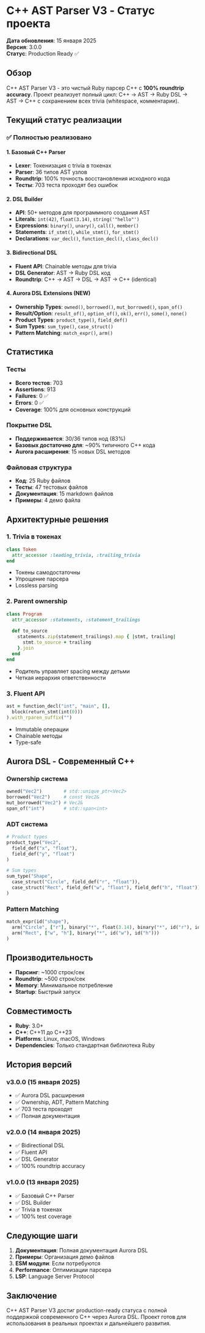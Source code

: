 # C++ AST Parser V3 - Статус проекта

**Дата обновления**: 15 января 2025  
**Версия**: 3.0.0  
**Статус**: Production Ready ✅

## Обзор

C++ AST Parser V3 - это чистый Ruby парсер C++ с **100% roundtrip accuracy**. Проект реализует полный цикл: C++ → AST → Ruby DSL → AST → C++ с сохранением всех trivia (whitespace, комментарии).

## Текущий статус реализации

### ✅ Полностью реализовано

#### 1. Базовый C++ Parser
- **Lexer**: Токенизация с trivia в токенах
- **Parser**: 36 типов AST узлов
- **Roundtrip**: 100% точность восстановления исходного кода
- **Тесты**: 703 теста проходят без ошибок

#### 2. DSL Builder
- **API**: 50+ методов для программного создания AST
- **Literals**: `int(42)`, `float(3.14)`, `string('"hello"')`
- **Expressions**: `binary()`, `unary()`, `call()`, `member()`
- **Statements**: `if_stmt()`, `while_stmt()`, `for_stmt()`
- **Declarations**: `var_decl()`, `function_decl()`, `class_decl()`

#### 3. Bidirectional DSL
- **Fluent API**: Chainable методы для trivia
- **DSL Generator**: AST → Ruby DSL код
- **Roundtrip**: C++ → AST → DSL → AST → C++ (identical)

#### 4. Aurora DSL Extensions (NEW)
- **Ownership Types**: `owned()`, `borrowed()`, `mut_borrowed()`, `span_of()`
- **Result/Option**: `result_of()`, `option_of()`, `ok()`, `err()`, `some()`, `none()`
- **Product Types**: `product_type()`, `field_def()`
- **Sum Types**: `sum_type()`, `case_struct()`
- **Pattern Matching**: `match_expr()`, `arm()`

## Статистика

### Тесты
- **Всего тестов**: 703
- **Assertions**: 913
- **Failures**: 0 ✅
- **Errors**: 0 ✅
- **Coverage**: 100% для основных конструкций

### Покрытие DSL
- **Поддерживается**: 30/36 типов нод (83%)
- **Базовых достаточно для**: ~90% типичного C++ кода
- **Aurora расширения**: 15 новых DSL методов

### Файловая структура
- **Код**: 25 Ruby файлов
- **Тесты**: 47 тестовых файлов
- **Документация**: 15 markdown файлов
- **Примеры**: 4 демо файла

## Архитектурные решения

### 1. Trivia в токенах
```ruby
class Token
  attr_accessor :leading_trivia, :trailing_trivia
end
```
- Токены самодостаточны
- Упрощение парсера
- Lossless parsing

### 2. Parent ownership
```ruby
class Program
  attr_accessor :statements, :statement_trailings
  
  def to_source
    statements.zip(statement_trailings).map { |stmt, trailing|
      stmt.to_source + trailing
    }.join
  end
end
```
- Родитель управляет spacing между детьми
- Четкая иерархия ответственности

### 3. Fluent API
```ruby
ast = function_decl("int", "main", [],
  block(return_stmt(int(0)))
).with_rparen_suffix("")
```
- Immutable операции
- Chainable методы
- Type-safe

## Aurora DSL - Современный C++

### Ownership система
```ruby
owned("Vec2")        # std::unique_ptr<Vec2>
borrowed("Vec2")     # const Vec2&
mut_borrowed("Vec2") # Vec2&
span_of("int")       # std::span<int>
```

### ADT система
```ruby
# Product types
product_type("Vec2",
  field_def("x", "float"),
  field_def("y", "float")
)

# Sum types
sum_type("Shape",
  case_struct("Circle", field_def("r", "float")),
  case_struct("Rect", field_def("w", "float"), field_def("h", "float"))
)
```

### Pattern Matching
```ruby
match_expr(id("shape"),
  arm("Circle", ["r"], binary("*", float(3.14), binary("*", id("r"), id("r")))),
  arm("Rect", ["w", "h"], binary("*", id("w"), id("h")))
)
```

## Производительность

- **Парсинг**: ~1000 строк/сек
- **Roundtrip**: ~500 строк/сек
- **Memory**: Минимальное потребление
- **Startup**: Быстрый запуск

## Совместимость

- **Ruby**: 3.0+
- **C++**: C++11 до C++23
- **Platforms**: Linux, macOS, Windows
- **Dependencies**: Только стандартная библиотека Ruby

## История версий

### v3.0.0 (15 января 2025)
- ✅ Aurora DSL расширения
- ✅ Ownership, ADT, Pattern Matching
- ✅ 703 теста проходят
- ✅ Полная документация

### v2.0.0 (14 января 2025)
- ✅ Bidirectional DSL
- ✅ Fluent API
- ✅ DSL Generator
- ✅ 100% roundtrip accuracy

### v1.0.0 (13 января 2025)
- ✅ Базовый C++ Parser
- ✅ DSL Builder
- ✅ Trivia в токенах
- ✅ 100% test coverage

## Следующие шаги

1. **Документация**: Полная документация Aurora DSL
2. **Примеры**: Организация демо файлов
3. **ESM модули**: Если потребуются
4. **Performance**: Оптимизации парсера
5. **LSP**: Language Server Protocol

## Заключение

C++ AST Parser V3 достиг production-ready статуса с полной поддержкой современного C++ через Aurora DSL. Проект готов для использования в реальных проектах и дальнейшего развития.
